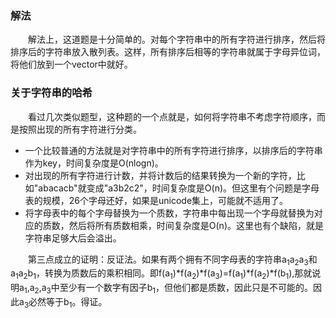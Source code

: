 ### 解法
&emsp;&emsp;解法上，这道题是十分简单的。对每个字符串中的所有字符进行排序，然后将排序后的字符串放入散列表。这样，所有排序后相等的字符串就属于字母异位词，将他们放到一个vector中就好。

### 关于字符串的哈希
&emsp;&emsp;看过几次类似题型，这种题的一个点就是，如何将字符串不考虑字符顺序，而是按照出现的所有字符进行分类。
+ 一个比较普通的方法就是对字符串中的所有字符进行排序，以排序后的字符串作为key，时间复杂度是O(nlogn)。
+ 对出现的所有字符进行计数，并将计数后的结果转换为一个新的字符，比如"abacacb"就变成"a3b2c2"，时间复杂度是O(n)。但这里有个问题是字母表的规模，26个字母还好，如果是unicode集上，可能就不适用了。
+ 将字母表中的每个字母替换为一个质数，字符串中每出现一个字母就替换为对应的质数，然后将所有质数相乘，时间复杂度是O(n)。这里也有个缺陷，就是字符串足够大后会溢出。  

&emsp;&emsp;第三点成立的证明：反证法。如果有两个拥有不同字母表的字符串a<sub>1</sub>a<sub>2</sub>a<sub>3</sub>和a<sub>1</sub>a<sub>2</sub>b<sub>1</sub>，转换为质数后的乘积相同。即f(a<sub>1</sub>)*f(a<sub>2</sub>)*f(a<sub>3</sub>)=f(a<sub>1</sub>)*f(a<sub>2</sub>)*f(b<sub>1</sub>),那就说明a<sub>1</sub>,a<sub>2</sub>,a<sub>3</sub>中至少有一个数字有因子b<sub>1</sub>，但他们都是质数，因此只是不可能的。因此a<sub>3</sub>必然等于b<sub>1</sub>。得证。